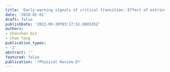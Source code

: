 ```yaml
---
title: 'Early-warning signals of critical transition: Effect of extrinsic noise'
date: '2018-01-01'
draft: false
publishDate: '2022-09-30T03:17:51.888535Z'
authors:
- Shanshan Qin
- Chao Tang
publication_types:
- '2'
abstract: ''
featured: false
publication: '*Physical Review E*'
---
```


